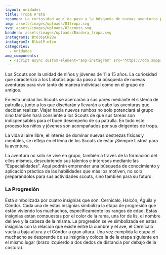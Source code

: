 ```yaml
---
layout: unidades
title: Tropa A'ata
resumen: La curiosidad aquí da paso a la búsqueda de nuevas aventuras para vivir tanto de manera individual como en el grupo de amigos.
img: assets/images/uploads/01tropa.svg
svg: assets/images/uploads/02scouts.svg
bandera: assets/images/uploads/Bandera_tropa.svg
instagram1: Bt036pCH20w
instagram2: BlbalP-nIon
categories: 
  - unidades
amp_components: 
  - <script async custom-element="amp-instagram" src="https://cdn.ampproject.org/v0/amp-instagram-0.1.js"></script>
---
```

Los Scouts son la unidad de niños y jóvenes de 11 a 15 años. La curiosidad que caracterizó a los Lobatos aquí da paso a la búsqueda de nuevas aventuras para vivir tanto de manera individual como en el grupo de amigos.

En esta unidad los Scouts se acercarán a sus pares mediante el sistema de patrullas, junto a los que diseñarán y llevarán a cabo las aventuras que decidan realizar. Viajar hacia nuevos rumbos no solo potenciará al grupo sino también hará consiente a los Scouts de que sus tareas son indispensables para el buen desempeño de su patrulla. En todo este proceso los niños y jóvenes son acompañados por sus dirigentes de tropa.

La vida al aire libre, el interés de dominar nuevas destrezas físicas y mentales, se refleja en el lema de los Scouts de estar ¡Siempre Listos! para la aventura.

La aventura no solo se vive en grupo, también a través de la formación del ellos mismos, descubriendo sus talentos e intereses mediante las "Especialidades". Aquí podrán emprender una búsqueda de conocimiento y aplicación práctica de las habilidades que más los motiven, no solo preparándolos para sus actividades scouts, sino también para su futuro.

### La Progresión

Está simbolizada por cuatro insignias que son: Cernícalo, Halcón, Águila y Cóndor. Cada una de estas insignias simboliza la etapa de progresión que están viviendo los muchachos, específicamente los rangos de edad. Estas insignias están compuestas por el color de la rama, una for de lis, el nombre del ave y la cabeza de la misma. La progresión se ve simbolizada en estas insignias con la relación que existe entre la cumbre y el ave, el Cernícalo vuela a baja altura y el Cóndor a gran altura. Una vez cumplida la etapa el muchacho se desprende de su insignia y coloca la de la etapa siguiente en el mismo lugar (brazo izquierdo a dos dedos de distancia por debajo de la costura).